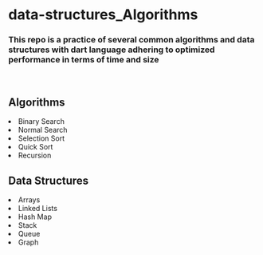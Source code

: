 # data-structures_Algorithms

<h3> This repo is a practice of several common algorithms and data structures with dart language adhering to optimized performance in terms of time and size</h3> <Br>

<h2>Algorithms</h2>

<ui>
  <li>Binary Search</li>
  <li>Normal Search</li>
  <li>Selection Sort</li>
  <li>Quick Sort</li>
  <li>Recursion</li>
  
</ui>
  
<h2>Data Structures</h2>

<ui>
  <li>Arrays</li>
  <li>Linked Lists</li>
  <li>Hash Map</li>
  <li>Stack</li>
  <li>Queue</li>
  <li>Graph</li>
  
</ui>
